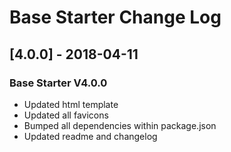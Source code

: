 # Base Starter Change Log

## [4.0.0] - 2018-04-11
### Base Starter V4.0.0
- Updated html template
- Updated all favicons
- Bumped all dependencies within package.json
- Updated readme and changelog
